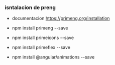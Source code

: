 ### isntalacion de preng
- documentacion  https://primeng.org/installation


- npm install primeng --save
- npm install primeicons --save
- npm install primeflex --save
- npm install @angular/animations --save


